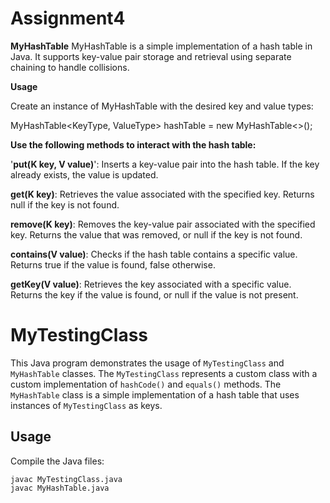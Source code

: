 ﻿# Assignment4
 **MyHashTable**
MyHashTable is a simple implementation of a hash table in Java. It supports key-value pair storage and retrieval using separate chaining to handle collisions.

**Usage**

Create an instance of MyHashTable with the desired key and value types:

  MyHashTable<KeyType, ValueType> hashTable = new MyHashTable<>();
  
**Use the following methods to interact with the hash table:**
  
  '**put(K key, V value)**': Inserts a key-value pair into the hash table. If the key already exists, the value is updated.
  
  **get(K key)**: Retrieves the value associated with the specified key. Returns null if the key is not found.

  **remove(K key)**: Removes the key-value pair associated with the specified key. Returns the value that was removed, or null if the key is not found.
  
  **contains(V value)**: Checks if the hash table contains a specific value. Returns true if the value is found, false otherwise.
  
  **getKey(V value)**: Retrieves the key associated with a specific value. Returns the key if the value is found, or null if the value is not present.

# MyTestingClass 

This Java program demonstrates the usage of `MyTestingClass` and `MyHashTable` classes. The `MyTestingClass` represents a custom class with a custom implementation of `hashCode()` and `equals()` methods. The `MyHashTable` class is a simple implementation of a hash table that uses instances of `MyTestingClass` as keys.


## Usage


 Compile the Java files:

   ```shell
   javac MyTestingClass.java
   javac MyHashTable.java

